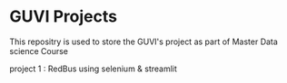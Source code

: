 # GUVI Projects
This repositry is used to store the GUVI's project as part of Master Data science Course 

project 1 : RedBus using selenium & streamlit
